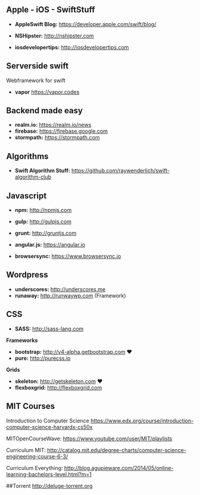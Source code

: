 ## Apple - iOS - SwiftStuff

+ **AppleSwift Blog:** https://developer.apple.com/swift/blog/

+ **NSHipster:**  http://nshipster.com

- **iosdevelopertips:** http://iosdevelopertips.com

## Serverside swift 

Webframework for swift 

+ **vapor** https://vapor.codes

## Backend made easy
+ **realm.io:** https://realm.io/news
+ **firebase:** https://firebase.google.com
+ **stormpath:** https://stormpath.com

## Algorithms

+ **Swift Algorithm Stuff:** https://github.com/raywenderlich/swift-algorithm-club



## Javascript 
+ **npm:** http://npmjs.com
+ **gulp:** http://gulpjs.com
+ **grunt:** http://gruntjs.com
+ **angular.js:** https://angular.io

+ **browsersync:** https://www.browsersync.io


## Wordpress

+ **underscores:** http://underscores.me
+ **runaway:** http://runwaywp.com (Framework)


## CSS
+ **SASS:** http://sass-lang.com

**Frameworks**

+ **bootstrap:** http://v4-alpha.getbootstrap.com ❤️
+ **pure:** http://purecss.io

**Grids**

+ **skeleton:** http://getskeleton.com  ❤️
+ **flexboxgrid:** http://flexboxgrid.com


## MIT Courses

Introduction to Computer Science
https://www.edx.org/course/introduction-computer-science-harvardx-cs50x

MITOpenCourseWave:
https://www.youtube.com/user/MIT/playlists

Curriculum MIT:
http://catalog.mit.edu/degree-charts/computer-science-engineering-course-6-3/

Curriculum Everything:
http://blog.agupieware.com/2014/05/online-learning-bachelors-level.html?m=1


##Torrent
http://deluge-torrent.org


